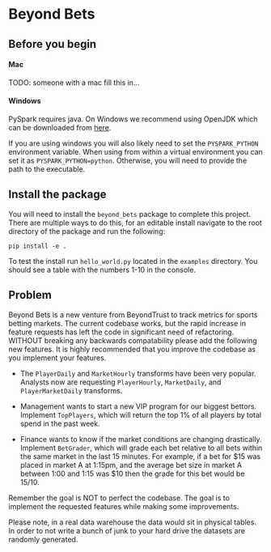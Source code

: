 # Beyond Bets

## Before you begin

#### Mac
TODO: someone with a mac fill this in...

#### Windows
PySpark requires java. On Windows we recommend using OpenJDK which can be downloaded from [here](https://learn.microsoft.com/en-us/java/openjdk/download).

If you are using windows you will also likely need to set the `PYSPARK_PYTHON` environment variable. When using from within a virtual environment you can set it as `PYSPARK_PYTHON=python`. Otherwise, you will need to provide the path to the executable.

## Install the package
You will need to install the `beyond_bets` package to complete this project. There are multiple ways to do this, for an editable install navigate to the root directory of the package and run the following:

`pip install -e .`

To test the install run `hello_world.py` located in the `examples` directory. You should see a table with the numbers 1-10 in the console.

## Problem
Beyond Bets is a new venture from BeyondTrust to track metrics for sports betting markets. The current codebase works, but the rapid increase in feature requests has left the code in significant need of refactoring. WITHOUT breaking any backwards compatability please add the following new features. It is highly recommended that you improve the codebase as you implement your features.

* The `PlayerDaily` and `MarketHourly` transforms have been very popular. Analysts now are requesting `PlayerHourly`, `MarketDaily`, and `PlayerMarketDaily` transforms.

* Management wants to start a new VIP program for our biggest bettors. Implement `TopPlayers`, which will return the top 1% of all players by total spend in the past week.

* Finance wants to know if the market conditions are changing drastically. Implement `BetGrader`, which will grade each bet relative to all bets within the same market in the last 15 minutes. For example, if a bet for $15 was placed in market A at 1:15pm, and the average bet size in market A between 1:00 and 1:15 was $10 then the grade for this bet would be $15/$10.

Remember the goal is NOT to perfect the codebase. The goal is to implement the requested features while making some improvements.

Please note, in a real data warehouse the data would sit in physical tables. In order to not write a bunch of junk to your hard drive the datasets are randomly generated.

